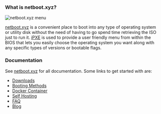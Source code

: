### What is netboot.xyz?

![netboot.xyz menu](https://netboot.xyz/images/netboot.xyz.gif)

[netboot.xyz](http://www.netboot.xyz) is a convenient place to boot into any type of operating system or utility disk without the need of having to go spend time retrieving the ISO just to run it.  [iPXE](http://ipxe.org/) is used to provide a user friendly menu from within the BIOS that lets you easily choose the operating system you want along with any specific types of versions or bootable flags.

### Documentation

See [netboot.xyz](https://netboot.xyz) for all documentation.  Some links to get started with are:

* [Downloads](https://netboot.xyz/downloads/)
* [Booting Methods](https://netboot.xyz/docs/booting/ipxe)
* [Docker Container](https://netboot.xyz/docs/docker)
* [Self Hosting](https://netboot.xyz/docs/selfhosting/)
* [FAQ](https://netboot.xyz/docs/faq)
* [Blog](https://netboot.xyz/blog)
